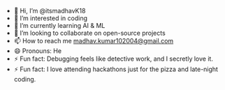 - 👋 Hi, I’m @itsmadhavK18
- 👀 I’m interested in coding
- 🌱 I’m currently learning AI & ML 
- 💞️ I’m looking to collaborate on open-source projects
- 📫 How to reach me  madhav.kumar102004@gmail.com
- 😄 Pronouns: He
- ⚡ Fun fact: Debugging feels like detective work, and I secretly love it.
- ⚡ Fun fact: I love attending hackathons just for the pizza and late-night coding.

<!---
itsmadhavK18/itsmadhavK18 is a ✨ special ✨ repository because its `README.md` (this file) appears on your GitHub profile.
You can click the Preview link to take a look at your changes.
--->
